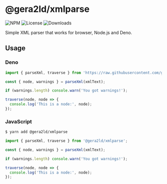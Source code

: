 # @gera2ld/xmlparse

![NPM](https://img.shields.io/npm/v/@gera2ld/xmlparse.svg)
![License](https://img.shields.io/npm/l/@gera2ld/xmlparse.svg)
![Downloads](https://img.shields.io/npm/dt/@gera2ld/xmlparse.svg)

Simple XML parser that works for browser, Node.js and Deno.

## Usage

### Deno

```ts
import { parseXml, traverse } from 'https://raw.githubusercontent.com/gera2ld/xmlparse/master/mod.ts';

const { node, warnings } = parseXml(xmlText);

if (warnings.length) console.warn('You got warnings!');

traverse(node, node => {
  console.log('This is a node:', node);
});
```

### JavaScript

```sh
$ yarn add @gera2ld/xmlparse
```

```js
import { parseXml, traverse } from '@gera2ld/xmlparse';

const { node, warnings } = parseXml(xmlText);

if (warnings.length) console.warn('You got warnings!');

traverse(node, node => {
  console.log('This is a node:', node);
});
```
